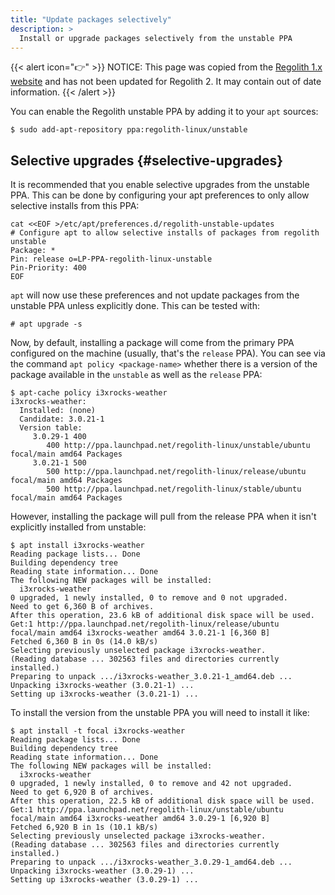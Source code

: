 ```yaml
---
title: "Update packages selectively"
description: >
  Install or upgrade packages selectively from the unstable PPA
---
```


{{< alert icon="👉" >}}
NOTICE: This page was copied from the [Regolith 1.x website](https://regolith-linux.org) and has not been updated for Regolith 2.  It may contain out of date information.
{{< /alert >}}

You can enable the Regolith unstable PPA by adding it to your `apt` sources:

```console
$ sudo add-apt-repository ppa:regolith-linux/unstable
```

## Selective upgrades {#selective-upgrades}

It is recommended that you enable selective upgrades from the unstable PPA. This can be done by configuring your apt preferences to only allow selective installs from this PPA:

```console
cat <<EOF >/etc/apt/preferences.d/regolith-unstable-updates
# Configure apt to allow selective installs of packages from regolith unstable
Package: *
Pin: release o=LP-PPA-regolith-linux-unstable
Pin-Priority: 400
EOF
```

`apt` will now use these preferences and not update packages from the unstable PPA unless explicitly done. This can be tested with:

`# apt upgrade -s`

Now, by default, installing a package will come from the primary PPA configured on the machine (usually, that's the `release` PPA). You can see via the command `apt policy <package-name>` whether there is a version of the package available in the `unstable` as well as the `release` PPA:

```console
$ apt-cache policy i3xrocks-weather
i3xrocks-weather:
  Installed: (none)
  Candidate: 3.0.21-1
  Version table:
     3.0.29-1 400
        400 http://ppa.launchpad.net/regolith-linux/unstable/ubuntu focal/main amd64 Packages
     3.0.21-1 500
        500 http://ppa.launchpad.net/regolith-linux/release/ubuntu focal/main amd64 Packages
        500 http://ppa.launchpad.net/regolith-linux/stable/ubuntu focal/main amd64 Packages
```

However, installing the package will pull from the release PPA when it isn't explicitly installed from unstable:

```console
$ apt install i3xrocks-weather
Reading package lists... Done
Building dependency tree
Reading state information... Done
The following NEW packages will be installed:
  i3xrocks-weather
0 upgraded, 1 newly installed, 0 to remove and 0 not upgraded.
Need to get 6,360 B of archives.
After this operation, 23.6 kB of additional disk space will be used.
Get:1 http://ppa.launchpad.net/regolith-linux/release/ubuntu focal/main amd64 i3xrocks-weather amd64 3.0.21-1 [6,360 B]
Fetched 6,360 B in 0s (14.0 kB/s)
Selecting previously unselected package i3xrocks-weather.
(Reading database ... 302563 files and directories currently installed.)
Preparing to unpack .../i3xrocks-weather_3.0.21-1_amd64.deb ...
Unpacking i3xrocks-weather (3.0.21-1) ...
Setting up i3xrocks-weather (3.0.21-1) ...
```

To install the version from the unstable PPA you will need to install it like:

```console
$ apt install -t focal i3xrocks-weather
Reading package lists... Done
Building dependency tree
Reading state information... Done
The following NEW packages will be installed:
  i3xrocks-weather
0 upgraded, 1 newly installed, 0 to remove and 42 not upgraded.
Need to get 6,920 B of archives.
After this operation, 22.5 kB of additional disk space will be used.
Get:1 http://ppa.launchpad.net/regolith-linux/unstable/ubuntu focal/main amd64 i3xrocks-weather amd64 3.0.29-1 [6,920 B]
Fetched 6,920 B in 1s (10.1 kB/s)
Selecting previously unselected package i3xrocks-weather.
(Reading database ... 302563 files and directories currently installed.)
Preparing to unpack .../i3xrocks-weather_3.0.29-1_amd64.deb ...
Unpacking i3xrocks-weather (3.0.29-1) ...
Setting up i3xrocks-weather (3.0.29-1) ...
```
